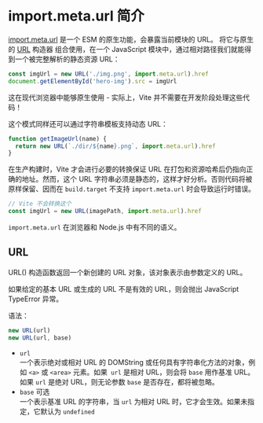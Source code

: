 # import.meta.url 简介

[import.meta.url](https://developer.mozilla.org/en-US/docs/Web/JavaScript/Reference/Operators/import.meta) 是一个 ESM 的原生功能，会暴露当前模块的 URL。
将它与原生的 [URL](https://developer.mozilla.org/zh-CN/docs/Web/API/URL/URL) 构造器 组合使用，在一个 JavaScript 模块中，通过相对路径我们就能得到一个被完整解析的静态资源 URL：

```js
const imgUrl = new URL('./img.png', import.meta.url).href
document.getElementById('hero-img').src = imgUrl
```

这在现代浏览器中能够原生使用 - 实际上，Vite 并不需要在开发阶段处理这些代码！

这个模式同样还可以通过字符串模板支持动态 URL：

```js
function getImageUrl(name) {
  return new URL(`./dir/${name}.png`, import.meta.url).href
}

```

在生产构建时，Vite 才会进行必要的转换保证 URL 在打包和资源哈希后仍指向正确的地址。然而，这个 URL 字符串必须是静态的，这样才好分析。否则代码将被原样保留、因而在 `build.target` 不支持 `import.meta.url` 时会导致运行时错误。

```js
// Vite 不会转换这个
const imgUrl = new URL(imagePath, import.meta.url).href
```

`import.meta.url` 在浏览器和 Node.js 中有不同的语义。


## URL

URL() 构造函数返回一个新创建的 URL 对象，该对象表示由参数定义的 URL。

如果给定的基本 URL 或生成的 URL 不是有效的 URL，则会抛出 JavaScript TypeError 异常。

语法：
```js
new URL(url)
new URL(url, base)
```
- `url`  
    一个表示绝对或相对 URL 的 DOMString 或任何具有字符串化方法的对象，例如 `<a>` 或 `<area>` 元素。如果` url` 是相对 URL，则会将 `base` 用作基准 URL。如果 `url` 是绝对 URL，则无论参数 `base` 是否存在，都将被忽略。
- `base` 可选  
    一个表示基准 URL 的字符串，当 `url` 为相对 URL 时，它才会生效。如果未指定，它默认为 `undefined`